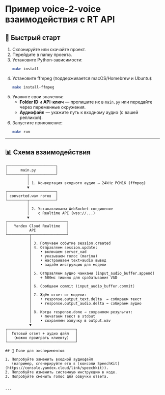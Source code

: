 # Пример voice-2-voice взаимодействия с RT API

## 🚀 Быстрый старт

1. Склонируйте или скачайте проект.
2. Перейдите в папку проекта.
3. Установите Python-зависимости:
   ```bash
   make install
   ```
4. Установите ffmpeg (поддерживается macOS/Homebrew и Ubuntu):
   ```bash
   make install-ffmpeg
   ```
5. Укажите свои значения:
   - **Folder ID** и **API-ключ** — пропишите их в `main.py` или передайте через переменные окружения.
   - **Аудиофайл** — укажите путь к входному аудио (с вашей репликой).
6. Запустите приложение:
   ```bash
   make run
   ```

---

## 📊 Схема взаимодействия

```text
┌──────────────────────┐
│      main.py         │
└─────────┬────────────┘
          │
          │ 1. Конвертация входного аудио → 24kHz PCM16 (ffmpeg)
          ▼
┌──────────────────────┐
│ converted.wav готов  │
└─────────┬────────────┘
          │
          │ 2. Устанавливаем WebSocket-соединение
          │    с Realtime API (wss://...)
          ▼
┌───────────────────────────┐
│   Yandex Cloud Realtime   │
│          API              │
└──────────┬────────────────┘
           │
           │ 3. Получаем событие session.created
           │ 4. Отправляем session.update:
           │    • включаем server_vad  
           │    • указываем голос (marina)  
           │    • настраиваем text+audio вывод
           │    • задаём инструкцию для модели
           │
           │ 5. Отправляем аудио чанками (input_audio_buffer.append)
           │    + 500мс тишины для срабатывания VAD
           │
           │ 6. Сообщаем commit (input_audio_buffer.commit)
           │
           │ 7. Ждём ответ от модели:
           │    • response.output_text.delta  → собираем текст
           │    • response.output_audio.delta → собираем аудио
           │
           │ 8. Когда response.done → сохраняем результат:
           │    • печатаем текст в stdout
           │    • сохраняем озвучку в output.wav
           ▼
┌───────────────────────────────┐
│  Готовый ответ + аудио файл   │
│   (можно проиграть клиенту)   │
└───────────────────────────────┘

## 🧪 Поле для экспериментов

1. Попробуйте заменить входной аудиофайл  
   (например, сгенерируйте его в [консоли SpeechKit](https://console.yandex.cloud/link/speechkit)).
2. Попробуйте изменить системную инструкцию в коде.
3. Попробуйте сменить голос для озвучки ответа.


---

